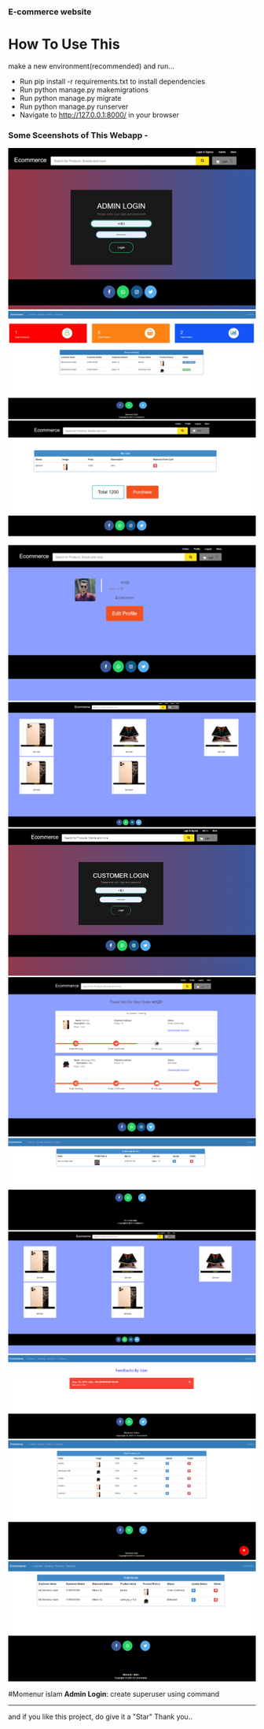 
### E-commerce website


# How To Use This
make a new environment(recommended) and run...

- Run pip install -r requirements.txt to install dependencies
- Run python manage.py makemigrations
- Run python manage.py migrate
- Run python manage.py runserver
- Navigate to http://127.0.0.1:8000/ in your browser

### Some Sceenshots of This Webapp -

![](https://github.com/momenurmaruf2742/E-ecommerce-website/blob/master/static/screenshots/ADmin%20login.PNG)
![](https://github.com/momenurmaruf2742/E-ecommerce-website/blob/master/static/screenshots/Admin%20home%20page.PNG)
![](https://github.com/momenurmaruf2742/E-ecommerce-website/blob/master/static/screenshots/Customer%20Chart.PNG)
![](https://github.com/momenurmaruf2742/E-ecommerce-website/blob/master/static/screenshots/Customer%20Profile.PNG)
![](https://github.com/momenurmaruf2742/E-ecommerce-website/blob/master/static/screenshots/Customer%20homepage.PNG)
![](https://github.com/momenurmaruf2742/E-ecommerce-website/blob/master/static/screenshots/Customer%20login.PNG)
![](https://github.com/momenurmaruf2742/E-ecommerce-website/blob/master/static/screenshots/Customer%20order.PNG)
![](https://github.com/momenurmaruf2742/E-ecommerce-website/blob/master/static/screenshots/Customers%20in%20admin%20panale.PNG)
![](https://github.com/momenurmaruf2742/E-ecommerce-website/blob/master/static/screenshots/E-Commerce%20home%20page.PNG)
![](https://github.com/momenurmaruf2742/E-ecommerce-website/blob/master/static/screenshots/FeedBack.PNG)
![](https://github.com/momenurmaruf2742/E-ecommerce-website/blob/master/static/screenshots/Products%20in%20admin%20panale.PNG)
![](https://github.com/momenurmaruf2742/E-ecommerce-website/blob/master/static/screenshots/booking%20in%20admin%20panale.PNG)



#Momenur islam 
**Admin Login**:
create superuser using command
********************************
and if you like this project, do give it a "Star" Thank you..

